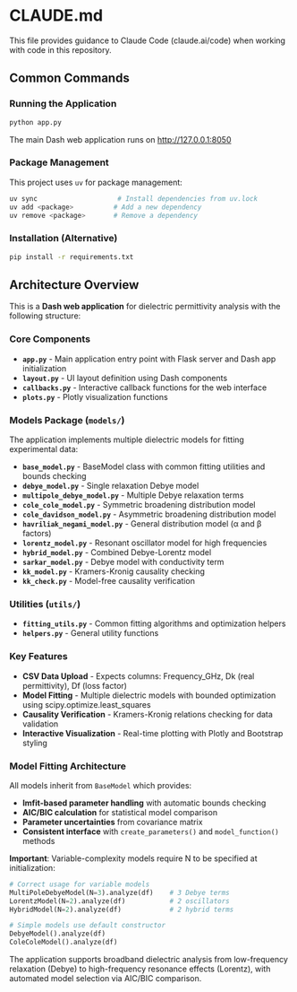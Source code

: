 # CLAUDE.md

This file provides guidance to Claude Code (claude.ai/code) when working with code in this repository.

## Common Commands

### Running the Application
```bash
python app.py
```
The main Dash web application runs on http://127.0.0.1:8050

### Package Management
This project uses `uv` for package management:
```bash
uv sync                    # Install dependencies from uv.lock
uv add <package>          # Add a new dependency
uv remove <package>       # Remove a dependency
```

### Installation (Alternative)
```bash
pip install -r requirements.txt
```

## Architecture Overview

This is a **Dash web application** for dielectric permittivity analysis with the following structure:

### Core Components
- **`app.py`** - Main application entry point with Flask server and Dash app initialization
- **`layout.py`** - UI layout definition using Dash components
- **`callbacks.py`** - Interactive callback functions for the web interface
- **`plots.py`** - Plotly visualization functions

### Models Package (`models/`)
The application implements multiple dielectric models for fitting experimental data:

- **`base_model.py`** - BaseModel class with common fitting utilities and bounds checking
- **`debye_model.py`** - Single relaxation Debye model
- **`multipole_debye_model.py`** - Multiple Debye relaxation terms
- **`cole_cole_model.py`** - Symmetric broadening distribution model  
- **`cole_davidson_model.py`** - Asymmetric broadening distribution model
- **`havriliak_negami_model.py`** - General distribution model (α and β factors)
- **`lorentz_model.py`** - Resonant oscillator model for high frequencies
- **`hybrid_model.py`** - Combined Debye-Lorentz model
- **`sarkar_model.py`** - Debye model with conductivity term
- **`kk_model.py`** - Kramers-Kronig causality checking
- **`kk_check.py`** - Model-free causality verification

### Utilities (`utils/`)
- **`fitting_utils.py`** - Common fitting algorithms and optimization helpers
- **`helpers.py`** - General utility functions

### Key Features
- **CSV Data Upload** - Expects columns: Frequency_GHz, Dk (real permittivity), Df (loss factor)
- **Model Fitting** - Multiple dielectric models with bounded optimization using scipy.optimize.least_squares
- **Causality Verification** - Kramers-Kronig relations checking for data validation
- **Interactive Visualization** - Real-time plotting with Plotly and Bootstrap styling

### Model Fitting Architecture
All models inherit from `BaseModel` which provides:
- **lmfit-based parameter handling** with automatic bounds checking
- **AIC/BIC calculation** for statistical model comparison 
- **Parameter uncertainties** from covariance matrix
- **Consistent interface** with `create_parameters()` and `model_function()` methods

**Important**: Variable-complexity models require N to be specified at initialization:
```python
# Correct usage for variable models
MultiPoleDebyeModel(N=3).analyze(df)    # 3 Debye terms
LorentzModel(N=2).analyze(df)           # 2 oscillators  
HybridModel(N=2).analyze(df)            # 2 hybrid terms

# Simple models use default constructor
DebyeModel().analyze(df)
ColeColeModel().analyze(df)
```

The application supports broadband dielectric analysis from low-frequency relaxation (Debye) to high-frequency resonance effects (Lorentz), with automated model selection via AIC/BIC comparison.